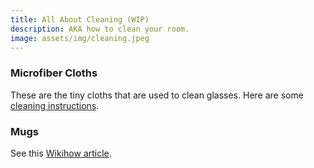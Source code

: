 ```yaml
---
title: All About Cleaning (WIP)
description: AKA how to clean your room.
image: assets/img/cleaning.jpeg
---
```


### Microfiber Cloths
These are the tiny cloths that are used to clean glasses. Here are some [cleaning instructions](https://www.getcleanam.com/instructions/how-to-clean-the-microfiber).

### Mugs
See this [Wikihow article](https://www.wikihow.com/Clean-Cups).
